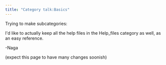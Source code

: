 ```yaml
---
title: "Category talk:Basics"
---
```


Trying to make subcategories:

I'd like to actually keep all the help files in the Help_files category
as well, as an easy reference.

-Naga

(expect this page to have many changes soonish)